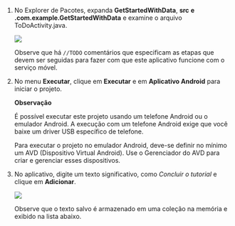 1.  No Explorer de Pacotes, expanda **GetStartedWithData**, **src** **e .com.example.GetStartedWithData** e examine o arquivo ToDoActivity.java.

    ![][1]

    Observe que há `//TODO` comentários que especificam as etapas que devem ser seguidas para fazer com que este aplicativo funcione com o serviço móvel.

2.  No menu **Executar**, clique em **Executar** e em **Aplicativo Android** para iniciar o projeto.

    <div class="dev-callout"><strong>Observa&ccedil;&atilde;o</strong> <p>&Eacute; poss&iacute;vel executar este projeto usando um telefone Android ou o emulador Android. A execu&ccedil;&atilde;o com um telefone Android exige que voc&ecirc; baixe um driver USB espec&iacute;fico de telefone.</p> <p>Para executar o projeto no emulador Android, deve-se definir no m&iacute;nimo um AVD (Dispositivo Virtual Android). Use o Gerenciador do AVD para criar e gerenciar esses dispositivos.</p></div>

3.  No aplicativo, digite um texto significativo, como *Concluir o tutorial* e clique em **Adicionar**.

    ![][2]

    Observe que o texto salvo é armazenado em uma coleção na memória e exibido na lista abaixo.

  [1]: ./media/download-android-sample-code/mobile-eclipse-project.png
  [2]: ./media/download-android-sample-code/mobile-quickstart-startup-android.png
